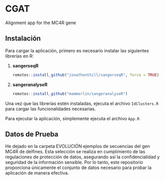 # CGAT
Alignment app for the MC4R gene


## Instalación

Para cargar la aplicación, primero es necesario instalar las siguientes librerías en R:

1. **sangerseqR**
    ```R
    remotes::install_github("jonathonthill/sangerseqR", force = TRUE)
    ```

2. **sangeranalyseR**
    ```R
    remotes::install_github("mammerlin/sangeranalyseR")
    ```

Una vez que las librerías estén instaladas, ejecuta el archivo `IdClusters.R` para cargar las funcionalidades necesarias.

Para ejecutar la aplicación, simplemente ejecuta el archivo `App.R`


## Datos de Prueba

He dejado en la carpeta EVOLUCIÓN ejemplos de secuencias del gen MC4R de delfines. Esta selección se realiza en cumplimiento de las regulaciones de protección de datos, asegurando así la confidencialidad y seguridad de la información sensible. Por lo tanto, este repositorio proporciona únicamente el conjunto de datos necesario para probar la aplicación de manera efectiva.
